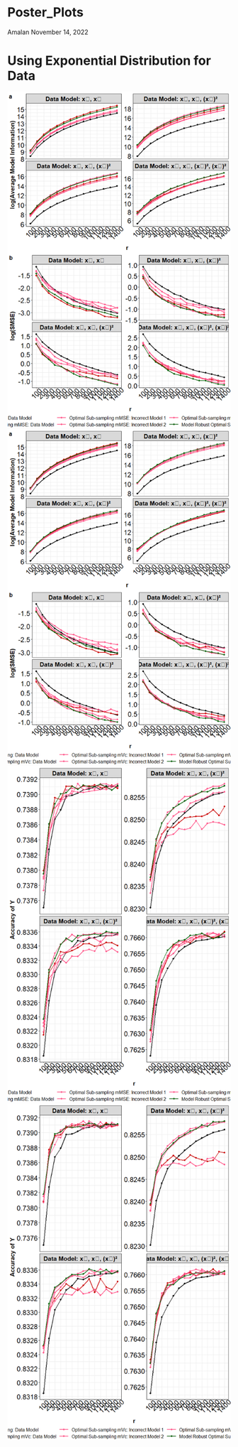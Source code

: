 Poster_Plots
================
Amalan
November 14, 2022

# Using Exponential Distribution for Data

![](Poster_plots_files/figure-gfm/combine%20data%20and%20plot-1.png)<!-- -->![](Poster_plots_files/figure-gfm/combine%20data%20and%20plot-2.png)<!-- -->![](Poster_plots_files/figure-gfm/combine%20data%20and%20plot-3.png)<!-- -->![](Poster_plots_files/figure-gfm/combine%20data%20and%20plot-4.png)<!-- -->
